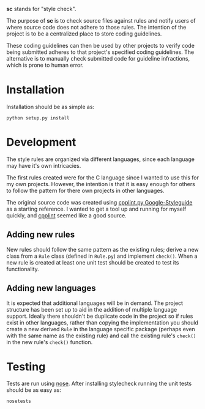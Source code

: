 **sc** stands for "style check".

The purpose of **sc** is to check source files against rules and notify users
of where source code does not adhere to those rules. The intention of the
project is to be a centralized place to store coding guidelines.

These coding guidelines can then be used by other projects to verify code being
submitted adheres to that project's specified coding guidelines. The
alternative is to manually check submitted code for guideline infractions,
which is prone to human error.

# Installation

Installation should be as simple as:

    python setup.py install

# Development

The style rules are organized via different languages, since each language may
have it's own intricacies.

The first rules created were for the C language since I wanted to use this for
my own projects. However, the intention is that it is easy enough for others to
follow the pattern for there own projects in other languages.

The original source code was created using [cpplint.py Google-Styleguide][0] as
a starting reference. I wanted to get a tool up and running for myself quickly,
and [cpplint][0] seemed like a good source.

## Adding new rules

New rules should follow the same pattern as the existing rules; derive a new
class from a `Rule` class (defined in `Rule.py`) and implement `check()`. When
a new rule is created at least one unit test should be created to test its
functionality.

## Adding new languages

It is expected that additional languages will be in demand. The project
structure has been set up to aid in the addition of multiple language support.
Ideally there shouldn't be duplicate code in the project so if rules exist in
other languages, rather than copying the implementation you should create a new
derived `Rule` in the language specific package (perhaps even with the same
name as the existing rule) and call the existing rule's `check()` in the new
rule's `check()` function.

# Testing

Tests are run using [nose][1]. After installing stylecheck running the unit
tests should be as easy as:

    nosetests

[0]: http://google-styleguide.googlecode.com/svn/trunk/cpplint/cpplint.py
[1]: http://nose.readthedocs.org/en/latest/
